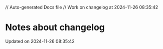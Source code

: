 // Auto-generated Docs file
// Work on changelog at 2024-11-26 08:35:42
# Notes about changelog
Updated on 2024-11-26 08:35:42
